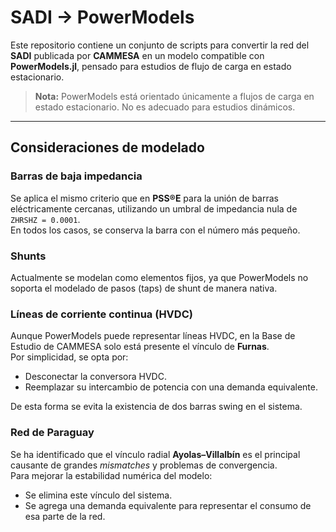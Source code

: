# SADI → PowerModels

Este repositorio contiene un conjunto de scripts para convertir la red del **SADI** publicada por **CAMMESA** en un modelo compatible con **PowerModels.jl**, pensado para estudios de flujo de carga en estado estacionario.

> **Nota:** PowerModels está orientado únicamente a flujos de carga en estado estacionario. No es adecuado para estudios dinámicos.

---

## Consideraciones de modelado

### Barras de baja impedancia
Se aplica el mismo criterio que en **PSS®E** para la unión de barras eléctricamente cercanas, utilizando un umbral de impedancia nula de `ZHRSHZ = 0.0001`.  
En todos los casos, se conserva la barra con el número más pequeño.

### Shunts
Actualmente se modelan como elementos fijos, ya que PowerModels no soporta el modelado de pasos (taps) de shunt de manera nativa.

### Líneas de corriente continua (HVDC)
Aunque PowerModels puede representar líneas HVDC, en la Base de Estudio de CAMMESA solo está presente el vínculo de **Furnas**.  
Por simplicidad, se opta por:
- Desconectar la conversora HVDC.
- Reemplazar su intercambio de potencia con una demanda equivalente.  

De esta forma se evita la existencia de dos barras swing en el sistema.

### Red de Paraguay
Se ha identificado que el vínculo radial **Ayolas–Villalbín** es el principal causante de grandes *mismatches* y problemas de convergencia.  
Para mejorar la estabilidad numérica del modelo:
- Se elimina este vínculo del sistema.
- Se agrega una demanda equivalente para representar el consumo de esa parte de la red.
